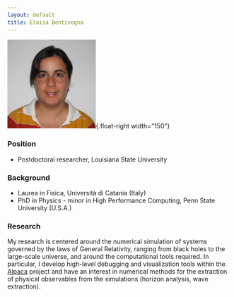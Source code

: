 ```yaml
---
layout: default
title: Eloisa Bentivegna
---
```

![Photo of Eloisa Bentivegna](bentivegna-photo.png){.float-right
width="150"}

### Position

-   Postdoctoral researcher, Louisiana State University

### Background

-   Laurea in Fisica, Università di Catania (Italy)
-   PhD in Physics - minor in High Performance Computing, Penn State
    University (U.S.A.)

### Research

My research is centered around the numerical simulation of systems
governed by the laws of General Relativity, ranging from black holes to
the large-scale universe, and around the computational tools required.
In particular, I develop high-level debugging and visualization tools
within the [Alpaca](http://www.cactuscode.org/Development/alpaca)
project and have an interest in numerical methods for the extraction of
physical observables from the simulations (horizon analysis, wave
extraction).
